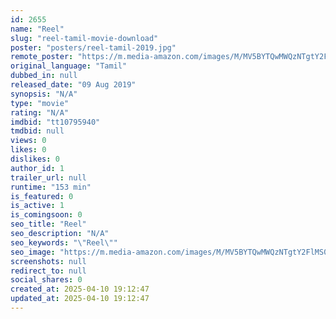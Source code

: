 ```yaml
---
id: 2655
name: "Reel"
slug: "reel-tamil-movie-download"
poster: "posters/reel-tamil-2019.jpg"
remote_poster: "https://m.media-amazon.com/images/M/MV5BYTQwMWQzNTgtY2FlMS00ZGI4LWJjZWMtYjhhYjY3ZmFiZjU2XkEyXkFqcGdeQXVyMTExODQ2MDMw._V1_SX300.jpg"
original_language: "Tamil"
dubbed_in: null
released_date: "09 Aug 2019"
synopsis: "N/A"
type: "movie"
rating: "N/A"
imdbid: "tt10795940"
tmdbid: null
views: 0
likes: 0
dislikes: 0
author_id: 1
trailer_url: null
runtime: "153 min"
is_featured: 0
is_active: 1
is_comingsoon: 0
seo_title: "Reel"
seo_description: "N/A"
seo_keywords: "\"Reel\""
seo_image: "https://m.media-amazon.com/images/M/MV5BYTQwMWQzNTgtY2FlMS00ZGI4LWJjZWMtYjhhYjY3ZmFiZjU2XkEyXkFqcGdeQXVyMTExODQ2MDMw._V1_SX300.jpg"
screenshots: null
redirect_to: null
social_shares: 0
created_at: 2025-04-10 19:12:47
updated_at: 2025-04-10 19:12:47
---
```


